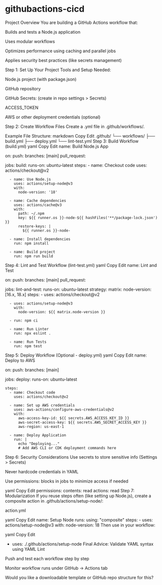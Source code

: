 # githubactions-cicd
Project Overview
You are building a GitHub Actions workflow that:

Builds and tests a Node.js application

Uses modular workflows

Optimizes performance using caching and parallel jobs

Applies security best practices (like secrets management)

Step 1: Set Up Your Project
Tools and Setup Needed:

Node.js project (with package.json)

GitHub repository

GitHub Secrets: (create in repo settings > Secrets)

ACCESS_TOKEN

AWS or other deployment credentials (optional)

Step 2: Create Workflow Files
Create a .yml file in .github/workflows/.

Example File Structure:
markdown
Copy
Edit
.github/
└── workflows/
    ├── build.yml
    ├── deploy.yml
    └── lint-test.yml
Step 3: Build Workflow (build.yml)
yaml
Copy
Edit
name: Build Node.js App

on:
  push:
    branches: [main]
  pull_request:

jobs:
  build:
    runs-on: ubuntu-latest
    steps:
      - name: Checkout code
        uses: actions/checkout@v2

      - name: Use Node.js
        uses: actions/setup-node@v3
        with:
          node-version: '18'

      - name: Cache dependencies
        uses: actions/cache@v3
        with:
          path: ~/.npm
          key: ${{ runner.os }}-node-${{ hashFiles('**/package-lock.json') }}
          restore-keys: |
            ${{ runner.os }}-node-

      - name: Install dependencies
        run: npm install

      - name: Build project
        run: npm run build
Step 4: Lint and Test Workflow (lint-test.yml)
yaml
Copy
Edit
name: Lint and Test

on:
  push:
    branches: [main]
  pull_request:

jobs:
  lint-and-test:
    runs-on: ubuntu-latest
    strategy:
      matrix:
        node-version: [16.x, 18.x]
    steps:
      - uses: actions/checkout@v2

      - uses: actions/setup-node@v3
        with:
          node-version: ${{ matrix.node-version }}

      - run: npm ci

      - name: Run Linter
        run: npx eslint .

      - name: Run Tests
        run: npm test
Step 5: Deploy Workflow (Optional - deploy.yml)
yaml
Copy
Edit
name: Deploy to AWS

on:
  push:
    branches: [main]

jobs:
  deploy:
    runs-on: ubuntu-latest

    steps:
      - name: Checkout code
        uses: actions/checkout@v2

      - name: Set up AWS credentials
        uses: aws-actions/configure-aws-credentials@v2
        with:
          aws-access-key-id: ${{ secrets.AWS_ACCESS_KEY_ID }}
          aws-secret-access-key: ${{ secrets.AWS_SECRET_ACCESS_KEY }}
          aws-region: us-east-1

      - name: Deploy Application
        run: |
          echo "Deploying..."
          # Add AWS CLI or CDK deployment commands here
Step 6: Security Considerations
Use secrets to store sensitive info (Settings > Secrets)

Never hardcode credentials in YAML

Use permissions: blocks in jobs to minimize access if needed

yaml
Copy
Edit
permissions:
  contents: read
  actions: read
Step 7: Modularization
If you reuse steps often (like setting up Node.js), create a composite action in .github/actions/setup-node/:

action.yml

yaml
Copy
Edit
name: Setup Node
runs:
  using: "composite"
  steps:
    - uses: actions/setup-node@v3
      with:
        node-version: 18
Then use in your workflow:

yaml
Copy
Edit
- uses: ./.github/actions/setup-node
Final Advice:
Validate YAML syntax using YAML Lint

Push and test each workflow step by step

Monitor workflow runs under GitHub → Actions tab

Would you like a downloadable template or GitHub repo structure for this?

